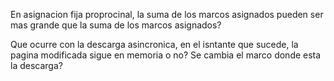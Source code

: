 En asignacion fija proprocinal, la suma de los marcos asignados pueden ser mas grande que la suma de los marcos asignados?

Que ocurre con la descarga asincronica, en el isntante que sucede, la pagina modificada sigue en memoria o no?
Se cambia el marco donde esta la descarga?



